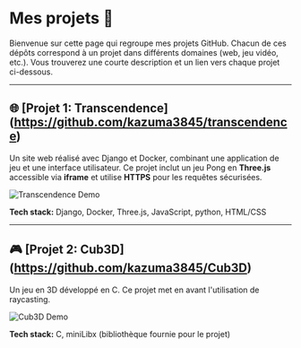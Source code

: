 # Mes projets 🎨

Bienvenue sur cette page qui regroupe mes projets GitHub. Chacun de ces dépôts correspond à un projet dans différents domaines (web, jeu vidéo, etc.). Vous trouverez une courte description et un lien vers chaque projet ci-dessous.

---

## 🌐 [Projet 1: Transcendence] (https://github.com/kazuma3845/transcendence)
Un site web réalisé avec Django et Docker, combinant une application de jeu et une interface utilisateur. Ce projet inclut un jeu Pong en **Three.js** accessible via **iframe** et utilise **HTTPS** pour les requêtes sécurisées.

![Transcendence Demo](https://your-image-link.png)

**Tech stack:** Django, Docker, Three.js, JavaScript, python, HTML/CSS

---

## 🎮 [Projet 2: Cub3D] (https://github.com/kazuma3845/Cub3D)
Un jeu en 3D développé en C. Ce projet met en avant l'utilisation de raycasting.

![Cub3D Demo](https://www.youtube.com/watch?v=4GfGld56dJE)

**Tech stack:** C, miniLibx (bibliothèque fournie pour le projet)

